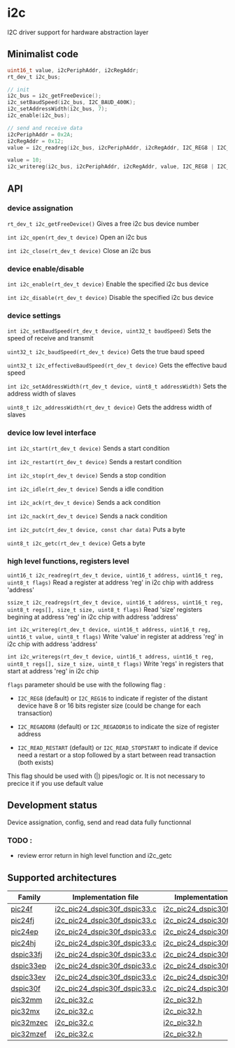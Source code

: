 # i2c
I2C driver support for hardware abstraction layer

## Minimalist code

```C
uint16_t value, i2cPeriphAddr, i2cRegAddr;
rt_dev_t i2c_bus;

// init
i2c_bus = i2c_getFreeDevice();
i2c_setBaudSpeed(i2c_bus, I2C_BAUD_400K);
i2c_setAddressWidth(i2c_bus, 7);
i2c_enable(i2c_bus);

// send and receive data
i2cPeriphAddr = 0x2A;
i2cRegAddr = 0x12;
value = i2c_readreg(i2c_bus, i2cPeriphAddr, i2cRegAddr, I2C_REG8 | I2C_REGADDR8);

value = 10;
i2c_writereg(i2c_bus, i2cPeriphAddr, i2cRegAddr, value, I2C_REG8 | I2C_REGADDR8);
```

## API

### device assignation
`rt_dev_t i2c_getFreeDevice()` Gives a free i2c bus device number

`int i2c_open(rt_dev_t device)` Open an i2c bus

`int i2c_close(rt_dev_t device)` Close an i2c bus

### device enable/disable
`int i2c_enable(rt_dev_t device)` Enable the specified i2c bus device

`int i2c_disable(rt_dev_t device)` Disable the specified i2c bus device

### device settings
`int i2c_setBaudSpeed(rt_dev_t device, uint32_t baudSpeed)` Sets the speed of receive and transmit

`uint32_t i2c_baudSpeed(rt_dev_t device)` Gets the true baud speed

`uint32_t i2c_effectiveBaudSpeed(rt_dev_t device)` Gets the effective baud speed

`int i2c_setAddressWidth(rt_dev_t device, uint8_t addressWidth)` Sets the address width of slaves

`uint8_t i2c_addressWidth(rt_dev_t device)` Gets the address width of slaves

### device low level interface
`int i2c_start(rt_dev_t device)` Sends a start condition

`int i2c_restart(rt_dev_t device)` Sends a restart condition

`int i2c_stop(rt_dev_t device)` Sends a stop condition

`int i2c_idle(rt_dev_t device)` Sends a idle condition

`int i2c_ack(rt_dev_t device)` Sends a ack condition

`int i2c_nack(rt_dev_t device)` Sends a nack condition

`int i2c_putc(rt_dev_t device, const char data)` Puts a byte

`uint8_t i2c_getc(rt_dev_t device)` Gets a byte

### high level functions, registers level
`uint16_t i2c_readreg(rt_dev_t device, uint16_t address, uint16_t reg, uint8_t flags)` Read a register at address 'reg' in i2c chip with address 'address'

`ssize_t i2c_readregs(rt_dev_t device, uint16_t address, uint16_t reg, uint8_t regs[], size_t size, uint8_t flags)` Read 'size' registers begining at address 'reg' in i2c chip with address 'address'

`int i2c_writereg(rt_dev_t device, uint16_t address, uint16_t reg, uint16_t value, uint8_t flags)` Write 'value' in register at address 'reg' in i2c chip with address 'address'

`int i2c_writeregs(rt_dev_t device, uint16_t address, uint16_t reg, uint8_t regs[], size_t size, uint8_t flags)` Write 'regs' in registers that start at address 'reg' in i2c chip

`flags` parameter should be use with the following flag :

* `I2C_REG8` (default) or `I2C_REG16` to indicate if register of the distant device have 8 or 16 bits register size (could be change for each transaction)

* `I2C_REGADDR8` (default) or `I2C_REGADDR16` to indicate the size of register address

* `I2C_READ_RESTART` (default) or `I2C_READ_STOPSTART` to indicate if device need a restart or a stop followed by a start between read transaction (both exists)

This flag should be used with (|) pipes/logic or. It is not necessary to precice it if you use default value

## Development status
Device assignation, config, send and read data fully functionnal

### TODO :
+ review error return in high level function and i2c_getc

## Supported architectures

|Family|Implementation file|Implementation header|
|------|-------------------|---------------------|
|[pic24f](../../../archi/pic24f/README.md)|[i2c_pic24_dspic30f_dspic33.c](i2c_pic24_dspic30f_dspic33.c)|[i2c_pic24_dspic30f_dspic33.h](i2c_pic24_dspic30f_dspic33.h)|
|[pic24fj](../../../archi/pic24fj/README.md)|[i2c_pic24_dspic30f_dspic33.c](i2c_pic24_dspic30f_dspic33.c)|[i2c_pic24_dspic30f_dspic33.h](i2c_pic24_dspic30f_dspic33.h)|
|[pic24ep](../../../archi/pic24ep/README.md)|[i2c_pic24_dspic30f_dspic33.c](i2c_pic24_dspic30f_dspic33.c)|[i2c_pic24_dspic30f_dspic33.h](i2c_pic24_dspic30f_dspic33.h)|
|[pic24hj](../../../archi/pic24hj/README.md)|[i2c_pic24_dspic30f_dspic33.c](i2c_pic24_dspic30f_dspic33.c)|[i2c_pic24_dspic30f_dspic33.h](i2c_pic24_dspic30f_dspic33.h)|
|[dspic33fj](../../../archi/dspic33fj/README.md)|[i2c_pic24_dspic30f_dspic33.c](i2c_pic24_dspic30f_dspic33.c)|[i2c_pic24_dspic30f_dspic33.h](i2c_pic24_dspic30f_dspic33.h)|
|[dspic33ep](../../../archi/dspic33ep/README.md)|[i2c_pic24_dspic30f_dspic33.c](i2c_pic24_dspic30f_dspic33.c)|[i2c_pic24_dspic30f_dspic33.h](i2c_pic24_dspic30f_dspic33.h)|
|[dspic33ev](../../../archi/dspic33ev/README.md)|[i2c_pic24_dspic30f_dspic33.c](i2c_pic24_dspic30f_dspic33.c)|[i2c_pic24_dspic30f_dspic33.h](i2c_pic24_dspic30f_dspic33.h)|
|[dspic30f](../../../archi/dspic30f/README.md)|[i2c_pic24_dspic30f_dspic33.c](i2c_pic24_dspic30f_dspic33.c)|[i2c_pic24_dspic30f_dspic33.h](i2c_pic24_dspic30f_dspic33.h)|
|[pic32mm](../../../archi/pic32mm/README.md)|[i2c_pic32.c](i2c_pic32.c)|[i2c_pic32.h](i2c_pic32.h)|
|[pic32mx](../../../archi/pic32mx/README.md)|[i2c_pic32.c](i2c_pic32.c)|[i2c_pic32.h](i2c_pic32.h)|
|[pic32mzec](../../../archi/pic32mzec/README.md)|[i2c_pic32.c](i2c_pic32.c)|[i2c_pic32.h](i2c_pic32.h)|
|[pic32mzef](../../../archi/pic32mzef/README.md)|[i2c_pic32.c](i2c_pic32.c)|[i2c_pic32.h](i2c_pic32.h)|
